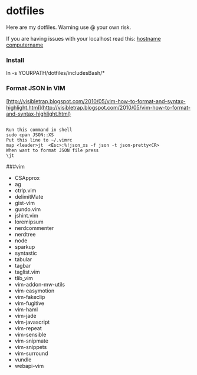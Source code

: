 dotfiles
========

Here are my dotfiles. Warning use @ your own risk.

If you are having issues with your localhost read this:
[hostname computername](http://osxdaily.com/2012/10/24/set-the-hostname-computer-name-and-bonjour-name-separately-in-os-x/)

### Install
ln -s YOURPATH/dotfiles/includesBash/*

### Format JSON in VIM 
[http://visibletrap.blogspot.com/2010/05/vim-how-to-format-and-syntax-highlight.html](http://visibletrap.blogspot.com/2010/05/vim-how-to-format-and-syntax-highlight.html)
```

Run this command in shell 
sudo cpan JSON::XS
Put this line to ~/.vimrc 
map <leader>jt  <Esc>:%!json_xs -f json -t json-pretty<CR>
When want to format JSON file press
\jt
```

###vim
* CSApprox
* ag
* ctrlp.vim
* delimitMate
* gist-vim
* gundo.vim
* jshint.vim
* loremipsum
* nerdcommenter
* nerdtree
* node
* sparkup
* syntastic
* tabular
* tagbar
* taglist.vim
* tlib_vim
* vim-addon-mw-utils
* vim-easymotion
* vim-fakeclip
* vim-fugitive
* vim-haml
* vim-jade
* vim-javascript
* vim-repeat
* vim-sensible
* vim-snipmate
* vim-snippets
* vim-surround
* vundle
* webapi-vim
